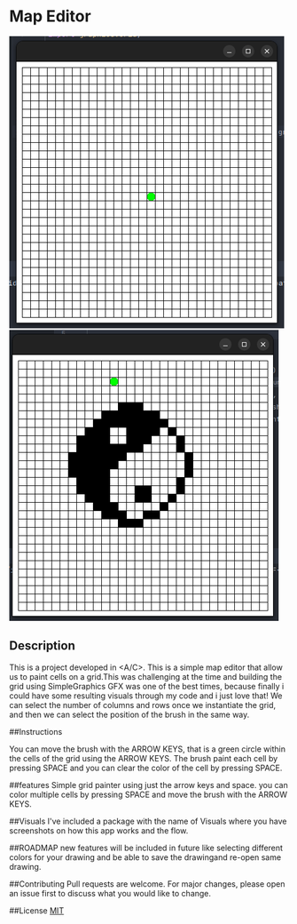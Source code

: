 # Map Editor
![image](https://github.com/G-don/AC-MapEditor/blob/main/Visuals/1.png)
![image](https://github.com/G-don/AC-MapEditor/blob/main/Visuals/10.png)


## Description

This is a project developed in <A/C>.
This is a simple map editor that allow us to paint cells on a grid.This was challenging at the time and building the grid using SimpleGraphics GFX
was one of the best times, because finally i could have some resulting visuals through my code and i just love that!
We can select the number of columns and rows once we instantiate the grid, and then we can select the position of the brush in the same way.

##Instructions

You can move the brush with the ARROW KEYS, that is a green circle within the cells of the grid using the ARROW KEYS.
The brush paint each cell by pressing SPACE and you can clear the color of the cell by pressing SPACE.

##features
Simple grid painter using just the arrow keys and space. you can color multiple cells by pressing SPACE and move the brush with the ARROW KEYS.

##Visuals
I've included a package with the name of Visuals where you have screenshots on how this app works and the flow.

##ROADMAP
new features will be included in future like selecting different colors for your drawing and be able to save the drawingand re-open same drawing.

##Contributing
Pull requests are welcome. For major changes, please open an issue first to discuss what you would like to change.

##License
[MIT](https://choosealicense.com/licenses/mit/)



